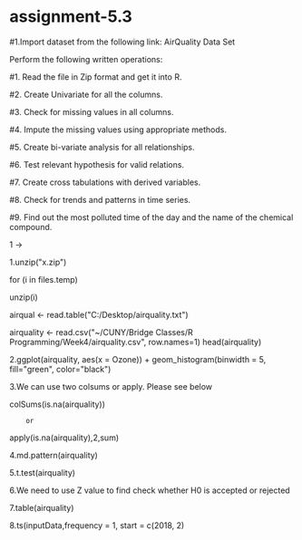 # assignment-5.3

#1.Import dataset from the following link: AirQuality Data Set 
 
Perform the following written operations: 

#1. Read the file in Zip format and get it into R. 

#2. Create Univariate for all the columns. 

#3. Check for missing values in all columns. 

#4. Impute the missing values using appropriate methods. 

#5. Create bi-variate analysis for all relationships. 

#6. Test relevant hypothesis for valid relations. 

#7. Create cross tabulations with derived variables.

#8. Check for trends and patterns in time series. 

#9. Find out the most polluted time of the day and the name of the chemical compound.


1 ->


1.unzip("x.zip")

for (i in files.temp)

unzip(i)

airqual <- read.table("C:/Desktop/airquality.txt")

airquality <- read.csv("~/CUNY/Bridge Classes/R Programming/Week4/airquality.csv", row.names=1) head(airquality)

2.ggplot(airquality, aes(x = Ozone)) + geom_histogram(binwidth = 5, fill="green", color="black")

3.We can use two colsums or apply. Please see below

colSums(is.na(airquality))

        or 
        
apply(is.na(airquality),2,sum)

4.md.pattern(airquality)

5.t.test(airquality)

6.We need to use Z value to find check whether H0 is accepted or rejected

7.table(airquality)

8.ts(inputData,frequency = 1, start = c(2018, 2)


